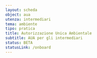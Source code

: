```yaml
---
layout: scheda
object: aua
utenza: intermediari
tema: ambiente
tipo: pratica
title: Autorizzazione Unica Ambientale
subtitle: AUA per gli intermediari
status: BETA
statusLink: /onboard
---
```

